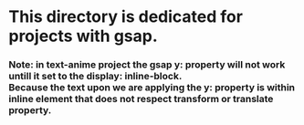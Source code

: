 # This directory is dedicated for projects with gsap.
<h3>
    Note: in text-anime project the gsap y: property will not work untill it set to the display: inline-block. 
    <br/> Because the text upon we are applying the y: property is within inline element that does not respect transform or translate property.
</h3>
